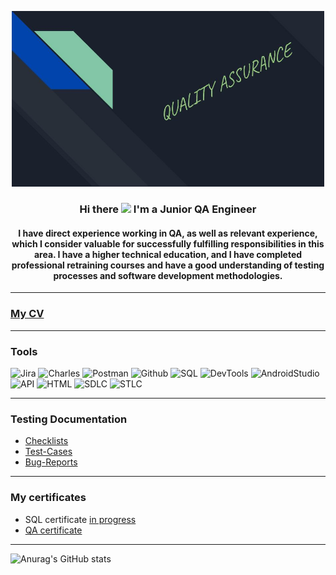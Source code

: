 <p align="center">

  <img width="500" src="https://github.com/av330414/av330414/blob/main/assets/logo.jpg">

</p>



<h3 align="center">
Hi there <img src="https://github.com/blackcater/blackcater/raw/main/images/Hi.gif" height="32"/> I'm a Junior QA Engineer</h3>

<h4 align="center">I have direct experience working in QA, as well as relevant experience, which I consider valuable for successfully fulfilling responsibilities in this area. I have a higher technical education, and I have completed professional retraining courses and have a good understanding of testing processes and software development methodologies.</h4>

---

### [My CV](https://drive.google.com/file/d/16_2trXL0ZSN5tY5JNMJPhUB-bG3AC93F/view?usp=drive_link)

---

### Tools
![Jira](https://img.shields.io/badge/Jira-090909?style=for-the-badge&logo=jira&logoColor=136be1)
![Charles](https://img.shields.io/badge/charles-090909?style=for-the-badge&logo=charles&logoColor=136be1)
![Postman](https://img.shields.io/badge/Postman-090909?style=for-the-badge&logo=postman&logoColor=f76935)
![Github](https://img.shields.io/badge/Github-090909?style=for-the-badge&logo=github&logoColor=8cc4d7)
![SQL](https://img.shields.io/badge/SQL-090909?style=for-the-badge&logo=mysql&logoColor=00618a)
![DevTools](https://img.shields.io/badge/DevTools-090909?style=for-the-badge&logo=googlechrome&logoColor=2674f2)
![AndroidStudio](https://img.shields.io/badge/AndroidStudio-090909?style=for-the-badge&logo=androidstudio&logoColor=3ad07d)
![API](https://img.shields.io/badge/API-090909?style=for-the-badge&logo=API&logoColor=2674f2)
![HTML](https://img.shields.io/badge/HTML-090909?style=for-the-badge&logo=HTML&logoColor=2674f2)
![SDLC](https://img.shields.io/badge/SDLC-090909?style=for-the-badge&logo=SDLC&logoColor=2674f2)
![STLC](https://img.shields.io/badge/STLC-090909?style=for-the-badge&logo=STLC&logoColor=2674f2)

---

### Testing Documentation

- [Checklists](https://drive.google.com/drive/folders/1v4LmcaeNm3Lz2U_Mg4qIkW0--XNdnYBW?usp=drive_link)
- [Test-Cases](https://drive.google.com/drive/folders/1PVrFp04ft3ofcLRIxaoCZFVRJcTbjhns?usp=sharing)
- [Bug-Reports](https://drive.google.com/drive/folders/1ZI97EMat0H0fXfODS68IYZQNc-OxbfhI?usp=sharing)

---

### My certificates

- SQL certificate [in progress](https://stepik.org/users/643760589/profile)
- [QA certificate](https://drive.google.com/file/d/11gGaPqBu1Gr1T5zqt-Wau1qcg9eqVDLW/view?usp=sharing)

---

![Anurag's GitHub stats](https://github-readme-stats.vercel.app/api?username=av330414&show_icons=true&theme=radical)
